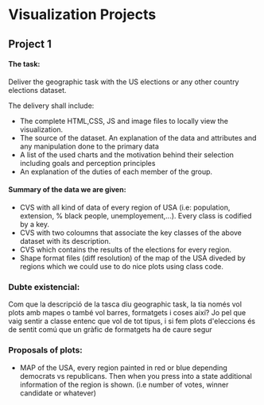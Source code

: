 # Visualization Projects

## Project 1

#### The task:
 Deliver the geographic task with the US elections or any other country elections dataset.

The delivery shall include:

 * The complete HTML,CSS, JS and image files to locally view the visualization.
 * The source of the dataset. An explanation of the data and attributes and any manipulation done to the primary data
 * A list of the used charts and the motivation behind their selection including goals and perception principles
 * An explanation of the duties of each member of the group.
 
 #### Summary of the data we are given:
 
 * CVS with all kind of data of every region of USA (i.e: population, extension, % black people, unemployement,...). Every class is codified by a key.
 * CVS with two coloumns that associate the key classes of the above dataset with its description.
 * CVS which contains the results of the elections for every region.
 * Shape format files (diff resolution) of the map of the USA diveded by regions which we could use to do nice plots using class code. 
 
### Dubte existencial:
 Com que la descripció de la tasca diu geographic task, la tia només vol plots amb mapes o també vol barres, formatgets i  coses així? 
 Jo pel que vaig sentir a classe entenc que vol de tot tipus, i si fem plots d'eleccions és de sentit comú que un gràfic de formatgets ha de caure segur 

### Proposals of plots:
 * MAP of the USA, every region painted in red or blue depending democrats vs republicans. Then when you press into a state additional information of the region is shown. (i.e number of votes, winner candidate or whatever)

 
 
